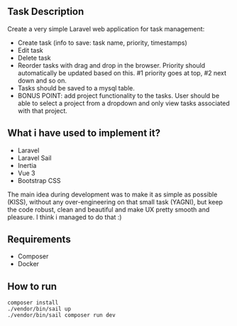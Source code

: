 
## Task Description

Create a very simple Laravel web application for task management:

- Create task (info to save: task name, priority, timestamps)
- Edit task
- Delete task
- Reorder tasks with drag and drop in the browser. Priority should automatically be updated based on this. #1 priority goes at top, #2 next down and so on.
- Tasks should be saved to a mysql table.
- BONUS POINT: add project functionality to the tasks. User should be able to select a project from a dropdown and only view tasks associated with that project.

## What i have used to implement it?
- Laravel
- Laravel Sail
- Inertia
- Vue 3
- Bootstrap CSS

The main idea during development was to make it as simple as possible (KISS), without any over-engineering on that small task (YAGNI), but keep the code robust, clean and beautiful and make UX pretty smooth and pleasure.
I think i managed to do that :)

## Requirements

- Composer
- Docker

## How to run

```
composer install
./vendor/bin/sail up
./vendor/bin/sail composer run dev
```

